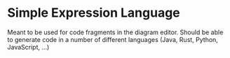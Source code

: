 # Simple Expression Language
Meant to be used for code fragments in the diagram editor.
Should be able to generate code in a number of different languages
(Java, Rust, Python, JavaScript, ...)

